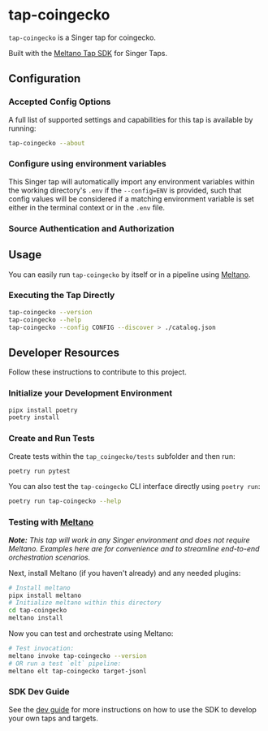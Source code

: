 # tap-coingecko

`tap-coingecko` is a Singer tap for coingecko.

Built with the [Meltano Tap SDK](https://sdk.meltano.com) for Singer Taps.

<!--

Developer TODO: Update the below as needed to correctly describe the install procedure. For instance, if you do not have a PyPi repo, or if you want users to directly install from your git repo, you can modify this step as appropriate.

## Installation

Install from PyPi:

```bash
pipx install tap-coingecko
```

Install from GitHub:

```bash
pipx install git+https://github.com/ORG_NAME/tap-coingecko.git@main
```

-->

## Configuration

### Accepted Config Options

<!--
Developer TODO: Provide a list of config options accepted by the tap.

This section can be created by copy-pasting the CLI output from:

```
tap-coingecko --about --format=markdown
```
-->

A full list of supported settings and capabilities for this
tap is available by running:

```bash
tap-coingecko --about
```

### Configure using environment variables

This Singer tap will automatically import any environment variables within the working directory's
`.env` if the `--config=ENV` is provided, such that config values will be considered if a matching
environment variable is set either in the terminal context or in the `.env` file.

### Source Authentication and Authorization

<!--
Developer TODO: If your tap requires special access on the source system, or any special authentication requirements, provide those here.
-->

## Usage

You can easily run `tap-coingecko` by itself or in a pipeline using [Meltano](https://meltano.com/).

### Executing the Tap Directly

```bash
tap-coingecko --version
tap-coingecko --help
tap-coingecko --config CONFIG --discover > ./catalog.json
```

## Developer Resources

Follow these instructions to contribute to this project.

### Initialize your Development Environment

```bash
pipx install poetry
poetry install
```

### Create and Run Tests

Create tests within the `tap_coingecko/tests` subfolder and
  then run:

```bash
poetry run pytest
```

You can also test the `tap-coingecko` CLI interface directly using `poetry run`:

```bash
poetry run tap-coingecko --help
```

### Testing with [Meltano](https://www.meltano.com)

_**Note:** This tap will work in any Singer environment and does not require Meltano.
Examples here are for convenience and to streamline end-to-end orchestration scenarios._

<!--
Developer TODO:
Your project comes with a custom `meltano.yml` project file already created. Open the `meltano.yml` and follow any "TODO" items listed in
the file.
-->

Next, install Meltano (if you haven't already) and any needed plugins:

```bash
# Install meltano
pipx install meltano
# Initialize meltano within this directory
cd tap-coingecko
meltano install
```

Now you can test and orchestrate using Meltano:

```bash
# Test invocation:
meltano invoke tap-coingecko --version
# OR run a test `elt` pipeline:
meltano elt tap-coingecko target-jsonl
```

### SDK Dev Guide

See the [dev guide](https://sdk.meltano.com/en/latest/dev_guide.html) for more instructions on how to use the SDK to
develop your own taps and targets.
